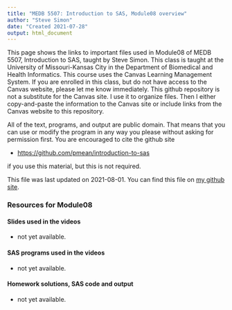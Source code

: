 ```yaml
---
title: "MEDB 5507: Introduction to SAS, Module08 overview"
author: "Steve Simon"
date: "Created 2021-07-28"
output: html_document
---
```


This page shows the links to important files used in Module08 of MEDB 5507, Introduction to SAS, taught by Steve Simon. This class is taught at the University of Missouri-Kansas City in the Department of Biomedical and Health Informatics. This course uses the Canvas Learning Management System. If you are enrolled in this class, but do not have access to the Canvas website, please let me know immediately. This github repository is not a substitute for the Canvas site. I use it to organize files. Then I either copy-and-paste the information to the Canvas site or include links from the Canvas website to this repository.

All of the text, programs, and output are public domain. That means that you can use or modify the program in any way you please without asking for permission first. You are encouraged to cite the github site

+ https://github.com/pmean/introduction-to-sas

if you use this material, but this is not required.



This file was last updated on 2021-08-01. You can find this file on [my github site][mygit].

### Resources for Module08

#### Slides used in the videos

+   not yet available.

#### SAS programs used in the videos

+   not yet available.

#### Homework solutions, SAS code and output

+   not yet available.<!---my git--->

[mygit]: https://github.com/pmean/introduction-to-SAS/blob/master/modules/5507-08-resources.md

<!---pdf_h--->



<!---No links for this section--->



<!---pdf_v--->



<!---No links for this section--->



<!---rmd_v--->



<!---No links for this section--->



<!---sas_v--->



<!---No links for this section--->



<!---sas_h--->



<!---No links for this section--->


